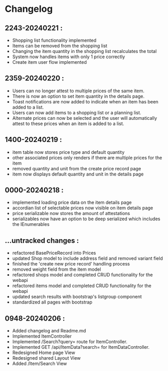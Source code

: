 # Changelog

## 2243-20240221 :
 - Shopping list functionality implemented
 - Items can be removed from the shopping list
 - Changing the item quantity in the shopping list recalculates the total
 - System now handles items with only 1 price correctly
 - Create item user flow implemented


## 2359-20240220 :
 - Users can no longer attest to multiple prices of the same item.
 - There is now an option to set item quantity in the details page.
 - Toast notifications are now added to indicate when an item has been added to a list.
 - Users can now add items to a shopping list or a planning list.
 - Alternate prices can now be selected and the user will automatically attest to these prices when an item is added to a list.


## 1400-20240219 :
 - item table now stores price type and default quantity
 - other associated prices only renders if there are multiple prices for the item
 - removed quantity and unit from the create price record page
 - item now displays default quantity and unit in the details page


## 0000-20240218 :
 - implemented loading price data on the item details page
 - accordian list of selectable prices now visible on item details page
 - price serializable now stores the amount of attestations
 - serializables now have an option to be deep serialized which includes the IEnumerables

## ...untracked changes :
 - refactored BasePriceRecord into Prices
 - updated Shop model to include address field and removed variant field
 - finished the 'create new price record' handling process
 - removed weight field from the item model
 - refactored shops model and completed CRUD functionality for the webapi
 - refactored items model and completed CRUD functionality for the webapi
 - updated search results with bootstrap's listgroup component
 - standardized all pages with bootstrap

## 0948-20240206 :
 - Added changelog and Readme.md
 - Implemented ItemController
 - Implemented /Search?query= route for ItemController.
 - Implemented GET /api/ItemData?search= for ItemDataController.
 - Redesigned Home page View
 - Redesigned shared Layout View
 - Added /Item/Search View
